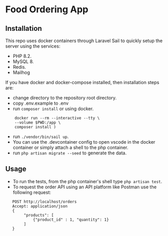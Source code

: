 # Food Ordering App

## Installation

This repo uses docker containers through Laravel Sail to quickly setup the server using the services:
- PHP 8.2.
- MySQL 8.
- Redis.
- Mailhog

If you have docker and docker-compose installed, then installation steps are:
- change directory to the repository root directory.
- copy .env.example to .env
- run `composer install` or using docker.
```
    docker run --rm --interactive --tty \
    --volume $PWD:/app \
    composer install )
```
- run `./vendor/bin/sail up`.
- You can use the .devcontainer config to open vscode in the docker container or simply attach a shell to the php container.
- run `php artisan migrate --seed` to generate the data.

## Usage

- To run the tests, from the php container's shell type `php artisan test`.
- To request the order API using an API platform like Postman use the following request:
```http
   POST http://localhost/orders
   Accept: application/json
   {
        "products": [
            {"product_id" : 1, "quantity": 1}
        ]
   }
```
